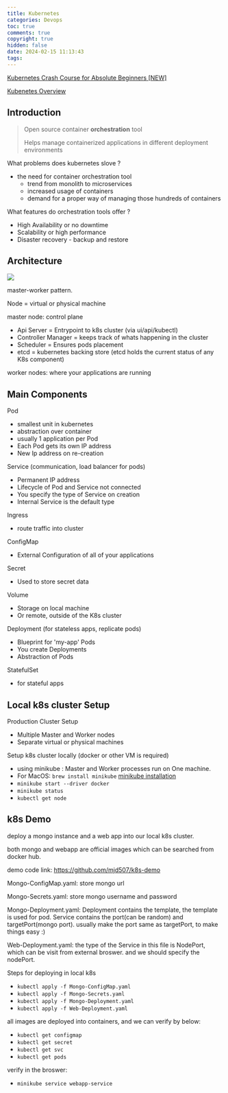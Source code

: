 ```yaml
---
title: Kubernetes
categories: Devops
toc: true
comments: true
copyright: true
hidden: false
date: 2024-02-15 11:13:43
tags:
---
```


[Kubernetes Crash Course for Absolute Beginners [NEW]](https://www.youtube.com/watch?v=s_o8dwzRlu4)

[Kubenetes Overview](https://kubernetes.io/docs/concepts/overview/)

<!--more-->

## Introduction

> Open source container **orchestration** tool
>
> Helps manage containerized applications in different deployment environments


What problems does kubernetes slove ? 
- the need for container orchestration tool
    - trend from monolith to microservices
    - increased usage of containers
    - demand for a proper way of managing those hundreds of containers

What features do orchestration tools offer ?
- High Availability or no downtime
- Scalability or high performance
- Disaster recovery - backup and restore


## Architecture

![](https://kubernetes.io/images/docs/kubernetes-cluster-architecture.svg)

master-worker pattern. 

Node = virtual or physical machine

master node: control plane
- Api Server = Entrypoint to k8s cluster (via ui/api/kubectl)
- Controller Manager = keeps track of whats happening in the cluster
- Scheduler = Ensures pods placement
- etcd = kubernetes backing store (etcd holds the current status of any K8s component)

worker nodes: where your applications are running


## Main Components

Pod
- smallest unit in kubernetes
- abstraction over container
- usually 1 application per Pod
- Each Pod gets its own IP address
- New Ip address on re-creation

Service (communication, load balancer for pods)
- Permanent IP address
- Lifecycle of Pod and Service not connected
- You specify the type of Service on creation
- Internal Service is the default type

Ingress
- route traffic into cluster

ConfigMap
- External Configuration of all of your applications

Secret
- Used to store secret data

Volume
- Storage on local machine
- Or remote, outside of the K8s cluster

Deployment (for stateless apps, replicate pods)
- Blueprint for 'my-app' Pods
- You create Deployments
- Abstraction of Pods

StatefulSet
- for stateful apps


## Local k8s cluster Setup

Production Cluster Setup
- Multiple Master and Worker nodes
- Separate virtual or physical machines

Setup k8s cluster locally (docker or other VM is required)
- using minikube : Master and Worker processes run on One machine.
- For MacOS: `brew install minikube`  [minikube installation](https://minikube.sigs.k8s.io/docs/start/)
- `minikube start --driver docker`
- `minikube status`
- `kubectl get node`


## k8s Demo

deploy a mongo instance and a web app into our local k8s cluster.

both mongo and webapp are official images which can be searched from docker hub. 

demo code link: https://github.com/mjd507/k8s-demo

Mongo-ConfigMap.yaml: store mongo url

Mongo-Secrets.yaml: store mongo username and password

Mongo-Deployment.yaml: Deployment contains the template, the template is used for pod. 
Service contains the port(can be random) and targetPort(mongo port). usually make the port same as targetPort, to make things easy :)

Web-Deployment.yaml: the type of the Service in this file is NodePort, which can be visit from external broswer. and we should specify the nodePort.

Steps for deploying in local k8s
- `kubectl apply -f Mongo-ConfigMap.yaml`
- `kubectl apply -f Mongo-Secrets.yaml`  
- `kubectl apply -f Mongo-Deployment.yaml`
- `kubectl apply -f Web-Deployment.yaml`

all images are deployed into containers, and we can verify by below:

- `kubectl get configmap`
- `kubectl get secret`
- `kubectl get svc`
- `kubectl get pods`

verify in the broswer:
- `minikube service webapp-service`
